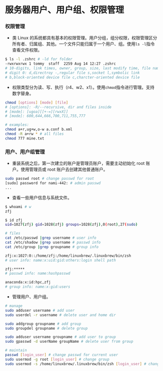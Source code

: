 # 服务器用户、用户组、权限管理

### 权限管理

-   类 Linux 的系统都具有基本的权限管理。用户分组，组分权限，权限管理区分所有者、归属组、其他。一个文件只能归属于一个用户、组。使用`ls -l`指令查看文件权限。

```sh
$ ls -l .zshrc # -ld for folder
-rwxrwxrwx 1 tommy  staff  2259 Aug 14 12:27 .zshrc
# 10-digits, link times, owner, group, size, last modify time, file name
# digit 0: d,directroy -,regular file s,socket l,symbolic link
# b,block-oriented device file c,charcter-oriented device file
```

-   权限类型分为读、写、执行（r4、w2、x1）。使用`chmod`指令进行管理。支持数字替身。

```sh
chmod [options] [mode] [file]
# [options]: -R/--recursive, dir and files inside
# [mode]: [ugoa][[+-=][rwxX]]
# [mode]: 600,644,666,700,711,755,777

# examples:
chmod a+r,ug+w,o-w a.conf b.xml
chmod -R a+rw * # all files
chmod 777 mine.txt
```

### 用户、用户组管理

-   重装系统之后，第一次建立的账户是管理员账户，需要主动初始化 root 账户。使用管理员或 root 账户去创建其他普通账户。

```sh
sudo passwd root # change passwd for root
[sudo] password for nami-442: # admin passwd
...
```

-   查看一些用户信息与系统文件。

```sh
$ whoami # w
zfj

$ id zfj
uid=1027(zfj) gid=1028(zfj) groups=1028(zfj),0(root),27(sudo)

# files
cat /etc/passwd |grep username # user info
cat /etc/shadow |grep username # passwd info
cat /etc/group |grep groupname # group info

zfj:x:1027:0::/home/zfj:/home/linuxbrew/.linuxbrew/bin/zsh
# user info: name:x:uid:gid:others:login shell path

zfj:*****
# passwd info: name:hashpasswd

anaconda:x:id:hpc,zfj
# group info: name:x:gid:users
```

-   管理用户、用户组。

```sh
# manage
sudo adduser username # add user
sudo userdel -r username # delete user and home dir

sudo addgroup groupname # add group
sudo groupdel groupname # delete group

sudo adduser username groupname # add user to group
sudo gpasswd -d userName groupName # delete user from group

# maintain
passwd [login_user] # change passwd for current user
sudo usermod -g root [login_user] # change group
sudo usermod -s /home/linuxbrew/.linuxbrew/bin/zsh [login_user] # change login shell
```
